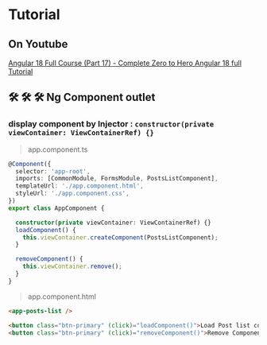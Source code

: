 # Tutorial

## On Youtube

[Angular 18 Full Course (Part 17) - Complete Zero to Hero Angular 18 full Tutorial](https://www.youtube.com/watch?v=coqU17HJfL8&list=PLG6SdLSnBhdWj797VAEvABNYIBEaVQnfF&index=13)  


## 🛠️ 🛠️ 🛠️  Ng Component outlet
### display component by Injector : `constructor(private viewContainer: ViewContainerRef) {}`



> app.component.ts

```ts
@Component({
  selector: 'app-root',
  imports: [CommonModule, FormsModule, PostsListComponent],
  templateUrl: './app.component.html',
  styleUrl: './app.component.css',
})
export class AppComponent {

  constructor(private viewContainer: ViewContainerRef) {}
  loadComponent() {
    this.viewContainer.createComponent(PostsListComponent);
  }

  removeComponent() {
    this.viewContainer.remove();
  }
}
```  

> app.component.html

```html
<app-posts-list />

<button class="btn-primary" (click)="loadComponent()">Load Post list component</button>
<button class="btn-primary" (click)="removeComponent()">Remove Component</button>
```



